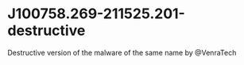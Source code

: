# J100758.269-211525.201-destructive
Destructive version of the malware of the same name by @VenraTech
